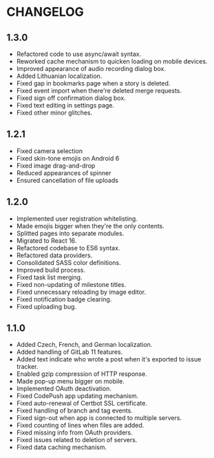 # CHANGELOG

## 1.3.0

* Refactored code to use async/await syntax.
* Reworked cache mechanism to quicken loading on mobile devices.
* Improved appearance of audio recording dialog box.
* Added Lithuanian localization.
* Fixed gap in bookmarks page when a story is deleted.
* Fixed event import when there're deleted merge requests.
* Fixed sign off confirmation dialog box.
* Fixed text editing in settings page.
* Fixed other minor glitches.

## 1.2.1

* Fixed camera selection
* Fixed skin-tone emojis on Android 6
* Fixed image drag-and-drop
* Reduced appearances of spinner
* Ensured cancellation of file uploads

## 1.2.0

* Implemented user registration whitelisting.
* Made emojis bigger when they're the only contents.
* Splitted pages into separate modules.
* Migrated to React 16.
* Refactored codebase to ES6 syntax.
* Refactored data providers.
* Consolidated SASS color definitions.
* Improved build process.
* Fixed task list merging.
* Fixed non-updating of milestone titles.
* Fixed unnecessary reloading by image editor.
* Fixed notification badge clearing.
* Fixed uploading bug.

## 1.1.0

* Added Czech, French, and German localization.
* Added handling of GitLab 11 features.
* Added text indicate who wrote a post when it's exported to issue tracker.
* Enabled gzip compression of HTTP response.
* Made pop-up menu bigger on mobile.
* Implemented OAuth deactivation.
* Fixed CodePush app updating mechanism.
* Fixed auto-renewal of Certbot SSL certificate.
* Fixed handling of branch and tag events.
* Fixed sign-out when app is connected to multiple servers.
* Fixed counting of lines when files are added.
* Fixed missing info from OAuth providers.
* Fixed issues related to deletion of servers.
* Fixed data caching mechanism.
